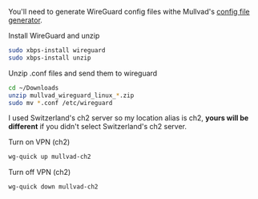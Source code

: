 You'll need to generate WireGuard config files withe Mullvad's [config file generator](https://mullvad.net/en/account/#/wireguard-config/).

Install WireGuard and unzip
```bash
sudo xbps-install wireguard
sudo xbps-install unzip
```

Unzip .conf files and send them to wireguard
```bash
cd ~/Downloads
unzip mullvad_wireguard_linux_*.zip
sudo mv *.conf /etc/wireguard
```

I used Switzerland's ch2 server so my location alias is ch2, **yours will be different** if you didn't select Switzerland's ch2 server.

Turn on VPN (ch2)
```bash
wg-quick up mullvad-ch2
```

Turn off VPN (ch2)
```bash
wg-quick down mullvad-ch2
```
